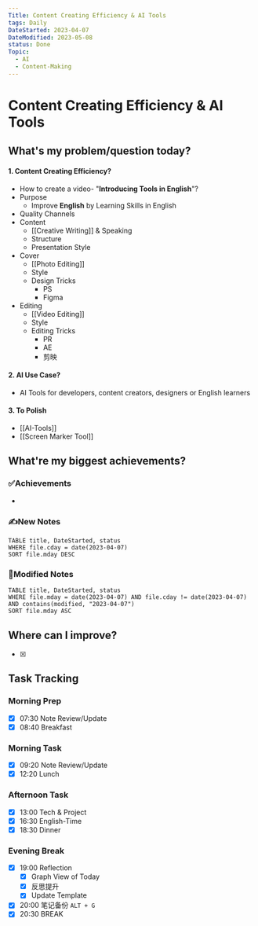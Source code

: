 ```yaml
---
Title: Content Creating Efficiency & AI Tools
tags: Daily
DateStarted: 2023-04-07
DateModified: 2023-05-08
status: Done
Topic:
  - AI
  - Content-Making
---
```


# Content Creating Efficiency & AI Tools

## What's my problem/question today?

#### 1. Content Creating Efficiency?

- How to create a video- "**Introducing Tools in English**"?
- Purpose
  - Improve **English** by Learning Skills in English
- Quality Channels
- Content
  - [[Creative Writing]] & Speaking
  - Structure
  - Presentation Style
- Cover
  - [[Photo Editing]]
  - Style
  - Design Tricks
    - PS
    - Figma
- Editing
  - [[Video Editing]]
  - Style
  - Editing Tricks
    - PR
    - AE
    - 剪映

#### 2. AI Use Case?

- AI Tools for developers, content creators, designers or English learners

#### 3. To Polish

- [[AI-Tools]]
- [[Screen Marker Tool]]

## What're my biggest achievements?

### ✅Achievements

-

### ✍️New Notes

```dataview
TABLE title, DateStarted, status
WHERE file.cday = date(2023-04-07)
SORT file.mday DESC
```

### 📝Modified Notes

```dataview
TABLE title, DateStarted, status
WHERE file.mday = date(2023-04-07) AND file.cday != date(2023-04-07) AND contains(modified, "2023-04-07")
SORT file.mday ASC
```

## Where can I improve?

- [x]

## Task Tracking

### Morning Prep

- [x] 07:30 Note Review/Update
- [x] 08:40 Breakfast

### Morning Task

- [x] 09:20 Note Review/Update
- [x] 12:20 Lunch

### Afternoon Task

- [x] 13:00 Tech & Project
- [x] 16:30 English-Time
- [x] 18:30 Dinner

### Evening Break

- [x] 19:00 Reflection
  - [x] Graph View of Today
  - [x] 反思提升
  - [x] Update Template
- [x] 20:00 笔记备份 `ALT + G`
- [x] 20:30 BREAK
